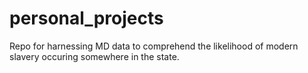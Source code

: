 # personal_projects

Repo for harnessing MD data to comprehend the likelihood of modern slavery occuring somewhere in the state.
